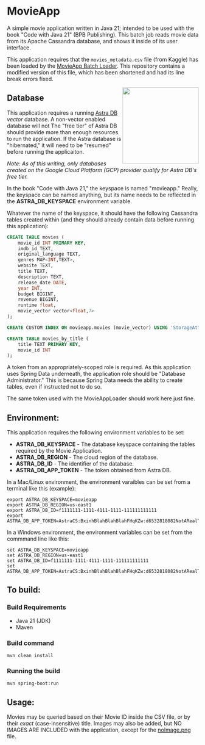 # MovieApp
A simple movie application written in Java 21; intended to be used with the book "Code with Java 21" (BPB Publishing). This batch job reads movie data from its Apache Cassandra database, and shows it inside of its user interface.

This application requires that the `movies_metadata.csv` file (from Kaggle) has been loaded by the [MovieApp Batch Loader](https://github.com/aploetz/MovieAppLoader). This repository contains a modified version of this file, which has been shortened and had its line break errors fixed.

<img src="movieApp_CwJ21.png" width="200" align=right />

## Database

This application requires a running [Astra DB](https://astra.datastax.com) _vector_ database. A non-vector enabled database will not The "free tier" of Astra DB should provide more than enough resources to run the application. If the Astra database is "hibernated," it will need to be "resumed" before running the applicaiton.

_Note: As of this writing, only databases created on the Google Cloud Platform (GCP) provider qualify for Astra DB's free tier._

In the book "Code with Java 21," the keyspace is named "movieapp." Really, the keyspace can be named anything, but its name needs to be reflected in the **ASTRA_DB_KEYSPACE** environment variable.

Whatever the name of the keyspace, it should have the following Cassandra tables created within (and they should already contain data before running this application):

```sql
CREATE TABLE movies (
    movie_id INT PRIMARY KEY,
    imdb_id TEXT,
    original_language TEXT,
    genres MAP<INT,TEXT>,
    website TEXT,
    title TEXT,
    description TEXT,
    release_date DATE,
    year INT,
    budget BIGINT,
    revenue BIGINT,
    runtime float,
    movie_vector vector<float,7>
);

CREATE CUSTOM INDEX ON movieapp.movies (movie_vector) USING 'StorageAttachedIndex';

CREATE TABLE movies_by_title (
    title TEXT PRIMARY KEY,
    movie_id INT
);
```

A token from an appropriately-scoped role is required. As this application uses Spring Data underneath, the application role should be "Database Administrator." This is because Spring Data needs the ability to create tables, even if instructed not to do so.

The same token used with the MovieAppLoader should work here just fine.

## Environment:

This application requires the following environment variables to be set:

 - **ASTRA_DB_KEYSPACE** - The database keyspace containing the tables required by the Movie Application.
 - **ASTRA_DB_REGION** - The cloud region of the database.
 - **ASTRA_DB_ID** - The identifier of the database.
 - **ASTRA_DB_APP_TOKEN** - The token obtained from Astra DB.

In a Mac/Linux environment, the environment varaibles can be set from a terminal like this (example):

```
export ASTRA_DB_KEYSPACE=movieapp
export ASTRA_DB_REGION=us-east1
export ASTRA_DB_ID=f1111111-1111-4111-1111-111111111111
export ASTRA_DB_APP_TOKEN=AstraCS:BxinhBlahBlahBlahFHqKZw:d6532818082NotARealTokenc18d40
```

In a Windows environment, the environment variables can be set from the commmand line like this:

```
set ASTRA_DB_KEYSPACE=movieapp
set ASTRA_DB_REGION=us-east1
set ASTRA_DB_ID=f1111111-1111-4111-1111-111111111111
set ASTRA_DB_APP_TOKEN=AstraCS:BxinhBlahBlahBlahFHqKZw:d6532818082NotARealTokenc18d40
```

## To build:

### Build Requirements

 - Java 21 (JDK)
 - Maven

### Build command

    mvn clean install

### Running the build

    mvn spring-boot:run

## Usage:

Movies may be queried based on their Movie ID inside the CSV file, or by their _exact_ (case-insensitive) title. Images may also be added, but NO IMAGES ARE INCLUDED with the application, except for the [noImage.png](images/noImage.png) file.
